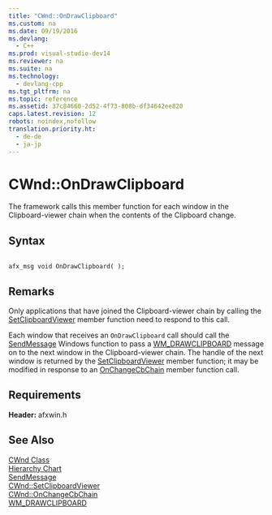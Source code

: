 ```yaml
---
title: "CWnd::OnDrawClipboard"
ms.custom: na
ms.date: 09/19/2016
ms.devlang: 
  - C++
ms.prod: visual-studio-dev14
ms.reviewer: na
ms.suite: na
ms.technology: 
  - devlang-cpp
ms.tgt_pltfrm: na
ms.topic: reference
ms.assetid: 37c84660-2d52-4f73-808b-df34642ee820
caps.latest.revision: 12
robots: noindex,nofollow
translation.priority.ht: 
  - de-de
  - ja-jp
---
```

# CWnd::OnDrawClipboard
The framework calls this member function for each window in the Clipboard-viewer chain when the contents of the Clipboard change.  
  
## Syntax  
  
```  
  
afx_msg void OnDrawClipboard( );  
```  
  
## Remarks  
 Only applications that have joined the Clipboard-viewer chain by calling the [SetClipboardViewer](../vs140/CWnd--SetClipboardViewer.md) member function need to respond to this call.  
  
 Each window that receives an `OnDrawClipboard` call should call the [SendMessage](http://msdn.microsoft.com/library/windows/desktop/ms644950) Windows function to pass a [WM_DRAWCLIPBOARD](http://msdn.microsoft.com/library/windows/desktop/ms649025) message on to the next window in the Clipboard-viewer chain. The handle of the next window is returned by the [SetClipboardViewer](../vs140/CWnd--SetClipboardViewer.md) member function; it may be modified in response to an [OnChangeCbChain](../vs140/CWnd--OnChangeCbChain.md) member function call.  
  
## Requirements  
 **Header:** afxwin.h  
  
## See Also  
 [CWnd Class](../vs140/CWnd-Class.md)   
 [Hierarchy Chart](../vs140/Hierarchy-Chart.md)   
 [SendMessage](http://msdn.microsoft.com/library/windows/desktop/ms644950)   
 [CWnd::SetClipboardViewer](../vs140/CWnd--SetClipboardViewer.md)   
 [CWnd::OnChangeCbChain](../vs140/CWnd--OnChangeCbChain.md)   
 [WM_DRAWCLIPBOARD](http://msdn.microsoft.com/library/windows/desktop/ms649025)